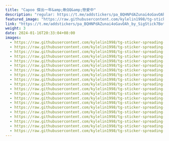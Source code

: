 ```yaml
---
title: "Capoo 傑出一年&amp;軟QQ&amp;戀愛中"
description: "regular: https://t.me/addstickers/pa_BQHNPdAZunai4oGavOAh_by_SigStick7Bot"
featured_image: "https://raw.githubusercontent.com/kylelin1998/tg-sticker-spreading-worldwide-images/main/img/5cd7e56e-e68d-4e4d-81d7-107fa495e6df.jpg"
link: "https://t.me/addstickers/pa_BQHNPdAZunai4oGavOAh_by_SigStick7Bot"
weight: 3
date: 2024-01-16T20:33:04+08:00
images:
  - https://raw.githubusercontent.com/kylelin1998/tg-sticker-spreading-worldwide-images/main/img/5cd7e56e-e68d-4e4d-81d7-107fa495e6df.jpg
  - https://raw.githubusercontent.com/kylelin1998/tg-sticker-spreading-worldwide-images/main/img/7a372462-5f21-4db1-ab89-cbd6054d6b90.jpg
  - https://raw.githubusercontent.com/kylelin1998/tg-sticker-spreading-worldwide-images/main/img/167973b6-7f07-4343-a9d3-117d5b0ee136.jpg
  - https://raw.githubusercontent.com/kylelin1998/tg-sticker-spreading-worldwide-images/main/img/87952fd6-5d42-4de3-8761-944aaf7b7511.jpg
  - https://raw.githubusercontent.com/kylelin1998/tg-sticker-spreading-worldwide-images/main/img/e2daa693-c8c0-47a2-b9e6-737858cc6ff5.jpg
  - https://raw.githubusercontent.com/kylelin1998/tg-sticker-spreading-worldwide-images/main/img/9ed9c20a-2db2-45ae-ba6c-6bccdda9f5f7.jpg
  - https://raw.githubusercontent.com/kylelin1998/tg-sticker-spreading-worldwide-images/main/img/fd31414f-ed5d-43b9-8554-f2a220495b3c.jpg
  - https://raw.githubusercontent.com/kylelin1998/tg-sticker-spreading-worldwide-images/main/img/fca4a454-b76f-48b9-839e-0a45026b9738.jpg
  - https://raw.githubusercontent.com/kylelin1998/tg-sticker-spreading-worldwide-images/main/img/01f71e33-2b3f-4aa4-aa82-1d137fa39440.jpg
  - https://raw.githubusercontent.com/kylelin1998/tg-sticker-spreading-worldwide-images/main/img/5462dc05-fd71-4827-afa9-83a4d81de598.jpg
  - https://raw.githubusercontent.com/kylelin1998/tg-sticker-spreading-worldwide-images/main/img/fdfd8ad1-1888-4967-a170-f75cd5304334.jpg
  - https://raw.githubusercontent.com/kylelin1998/tg-sticker-spreading-worldwide-images/main/img/1c685aff-33ed-4b32-88e3-9c87a86918a2.jpg
  - https://raw.githubusercontent.com/kylelin1998/tg-sticker-spreading-worldwide-images/main/img/2d54cddf-f740-40db-bebf-43ca3606a392.jpg
  - https://raw.githubusercontent.com/kylelin1998/tg-sticker-spreading-worldwide-images/main/img/c8c69bb1-38f6-435f-bc95-1156da63d13b.jpg
  - https://raw.githubusercontent.com/kylelin1998/tg-sticker-spreading-worldwide-images/main/img/2bc1f413-1b77-43da-aa82-4592a47e0c1a.jpg
  - https://raw.githubusercontent.com/kylelin1998/tg-sticker-spreading-worldwide-images/main/img/d7764b8b-5e0b-4563-bcc6-351db0f5f10f.jpg
  - https://raw.githubusercontent.com/kylelin1998/tg-sticker-spreading-worldwide-images/main/img/b208ab1e-9a14-4411-99b3-9caee541914c.jpg
  - https://raw.githubusercontent.com/kylelin1998/tg-sticker-spreading-worldwide-images/main/img/1863f422-8af7-4aa3-9912-4280b4797146.jpg
  - https://raw.githubusercontent.com/kylelin1998/tg-sticker-spreading-worldwide-images/main/img/e533b6f4-54c3-40b2-adaf-85e3702778a1.jpg
  - https://raw.githubusercontent.com/kylelin1998/tg-sticker-spreading-worldwide-images/main/img/eff1396d-cf86-4e28-b5e3-668ed2b462e5.jpg
---
```

